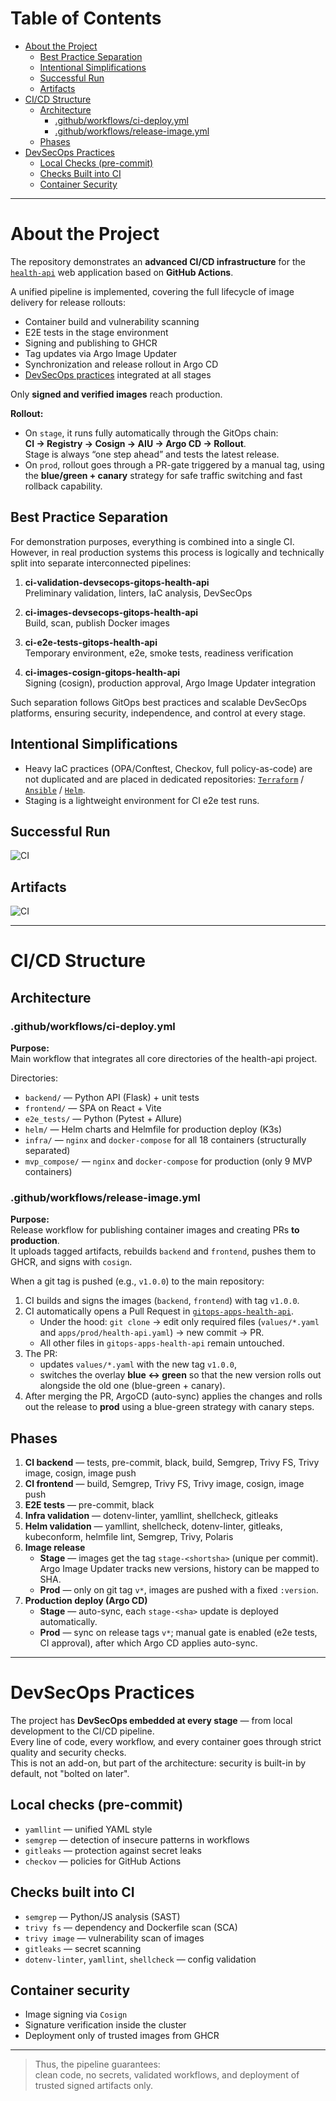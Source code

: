 # Table of Contents

- [About the Project](#about-the-project)  
  - [Best Practice Separation](#best-practice-separation)  
  - [Intentional Simplifications](#intentional-simplifications)  
  - [Successful Run](#successful-run)  
  - [Artifacts](#artifacts)  
- [CI/CD Structure](#cicd-structure)  
  - [Architecture](#architecture)  
    - [.github/workflows/ci-deploy.yml](#githubworkflowsci-deployyml)  
    - [.github/workflows/release-image.yml](#githubworkflowsrelease-imageyml)  
  - [Phases](#phases)  
- [DevSecOps Practices](#devsecops-practices)  
  - [Local Checks (pre-commit)](#local-checks-pre-commit)  
  - [Checks Built into CI](#checks-built-into-ci)  
  - [Container Security](#container-security)  

---

# About the Project

The repository demonstrates an **advanced CI/CD infrastructure** for the [`health-api`](https://github.com/vikgur/health-api-for-microservice-stack-english-vers) web application based on **GitHub Actions**.  

A unified pipeline is implemented, covering the full lifecycle of image delivery for release rollouts:

- Container build and vulnerability scanning  
- E2E tests in the stage environment  
- Signing and publishing to GHCR  
- Tag updates via Argo Image Updater  
- Synchronization and release rollout in Argo CD  
- [DevSecOps practices](#devsecops-practices) integrated at all stages  

Only **signed and verified images** reach production.  

**Rollout:**  
- On `stage`, it runs fully automatically through the GitOps chain:  
  **CI → Registry → Cosign → AIU → Argo CD → Rollout**.  
  Stage is always “one step ahead” and tests the latest release.  
- On `prod`, rollout goes through a PR-gate triggered by a manual tag, using the **blue/green + canary** strategy for safe traffic switching and fast rollback capability.  

## Best Practice Separation

For demonstration purposes, everything is combined into a single CI.  
However, in real production systems this process is logically and technically split into separate interconnected pipelines:

1. **ci-validation-devsecops-gitops-health-api**  
   Preliminary validation, linters, IaC analysis, DevSecOps

2. **ci-images-devsecops-gitops-health-api**  
   Build, scan, publish Docker images

3. **ci-e2e-tests-gitops-health-api**  
   Temporary environment, e2e, smoke tests, readiness verification

4. **ci-images-cosign-gitops-health-api**  
   Signing (cosign), production approval, Argo Image Updater integration

Such separation follows GitOps best practices and scalable DevSecOps platforms, ensuring security, independence, and control at every stage.

## Intentional Simplifications

- Heavy IaC practices (OPA/Conftest, Checkov, full policy-as-code) are not duplicated and are placed in dedicated repositories: [`Terraform`](https://github.com/vikgur/terraform-yandex-cloud-health-api-english-vers) / [`Ansible`](https://github.com/vikgur/ansible-gitops-bootstrap-health-api-english-vers) / [`Helm`](https://github.com/vikgur/helm-blue-green-canary-gitops-health-api-english-vers).  
- Staging is a lightweight environment for CI e2e test runs.  

## Successful Run

![CI](screenshots/ci.png)  

## Artifacts

![CI](screenshots/ci_artifacts.png)  

---

# CI/CD Structure

## Architecture

### .github/workflows/ci-deploy.yml

**Purpose:**  
Main workflow that integrates all core directories of the health-api project.

Directories:

- `backend/` — Python API (Flask) + unit tests  
- `frontend/` — SPA on React + Vite  
- `e2e_tests/` — Python (Pytest + Allure)  
- `helm/` — Helm charts and Helmfile for production deploy (K3s)  
- `infra/` — `nginx` and `docker-compose` for all 18 containers (structurally separated)  
- `mvp_compose/` — `nginx` and `docker-compose` for production (only 9 MVP containers)  

### .github/workflows/release-image.yml

**Purpose:**  
Release workflow for publishing container images and creating PRs **to production**.  
It uploads tagged artifacts, rebuilds `backend` and `frontend`, pushes them to GHCR, and signs with `cosign`.  

When a git tag is pushed (e.g., `v1.0.0`) to the main repository:  
1. CI builds and signs the images (`backend`, `frontend`) with tag `v1.0.0`.  
2. CI automatically opens a Pull Request in [`gitops-apps-health-api`](https://github.com/vikgur/gitops-apps-health-api).  
   * Under the hood: `git clone` → edit only required files (`values/*.yaml` and `apps/prod/health-api.yaml`) → new commit → PR.  
   * All other files in `gitops-apps-health-api` remain untouched.  
3. The PR:  
   * updates `values/*.yaml` with the new tag `v1.0.0`,  
   * switches the overlay **blue ↔ green** so that the new version rolls out alongside the old one (blue-green + canary).  
4. After merging the PR, ArgoCD (auto-sync) applies the changes and rolls out the release to **prod** using a blue-green strategy with canary steps.  

## Phases

1. **CI backend** — tests, pre-commit, black, build, Semgrep, Trivy FS, Trivy image, cosign, image push  
2. **CI frontend** — build, Semgrep, Trivy FS, Trivy image, cosign, image push  
3. **E2E tests** — pre-commit, black  
4. **Infra validation** — dotenv-linter, yamllint, shellcheck, gitleaks  
5. **Helm validation** — yamllint, shellcheck, dotenv-linter, gitleaks, kubeconform, helmfile lint, Semgrep, Trivy, Polaris  
6. **Image release**  
   * **Stage** — images get the tag `stage-<shortsha>` (unique per commit). Argo Image Updater tracks new versions, history can be mapped to SHA.  
   * **Prod** — only on git tag `v*`, images are pushed with a fixed `:version`.  
7. **Production deploy (Argo CD)**  
   * **Stage** — auto-sync, each `stage-<sha>` update is deployed automatically.  
   * **Prod** — sync on release tags `v*`; manual gate is enabled (e2e tests, CI approval), after which Argo CD applies auto-sync.  

---

# DevSecOps Practices

The project has **DevSecOps embedded at every stage** — from local development to the CI/CD pipeline.  
Every line of code, every workflow, and every container goes through strict quality and security checks.  
This is not an add-on, but part of the architecture: security is built-in by default, not "bolted on later".  

## Local checks (pre-commit)

- `yamllint` — unified YAML style  
- `semgrep` — detection of insecure patterns in workflows  
- `gitleaks` — protection against secret leaks  
- `checkov` — policies for GitHub Actions  

## Checks built into CI

- `semgrep` — Python/JS analysis (SAST)  
- `trivy fs` — dependency and Dockerfile scan (SCA)  
- `trivy image` — vulnerability scan of images  
- `gitleaks` — secret scanning  
- `dotenv-linter`, `yamllint`, `shellcheck` — config validation  

## Container security

- Image signing via `Cosign`  
- Signature verification inside the cluster  
- Deployment only of trusted images from GHCR  

---

> Thus, the pipeline guarantees:  
> clean code, no secrets, validated workflows, and deployment of trusted signed artifacts only.
